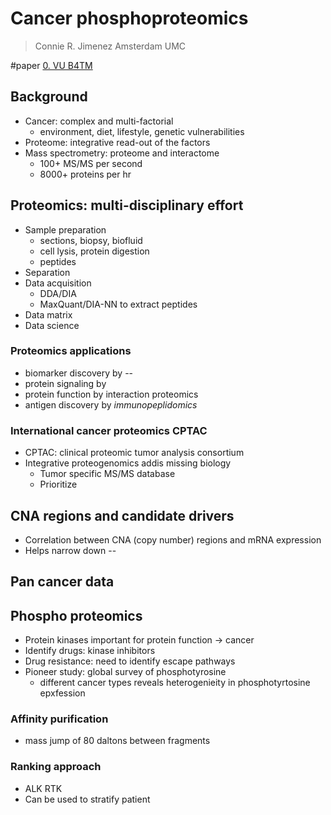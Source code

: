 # Cancer phosphoproteomics

> Connie R. Jimenez
> Amsterdam UMC

#paper 
[0. VU B4TM](Machine%20Learning/VU%20Bioinformatics%20for%20Translational%20Medicine/0.%20VU%20B4TM.md)

## Background

- Cancer: complex and multi-factorial
	- environment, diet, lifestyle, genetic vulnerabilities
- Proteome: integrative read-out of the factors
- Mass spectrometry: proteome and interactome
	- 100+ MS/MS per second
	- 8000+ proteins per hr

## Proteomics: multi-disciplinary effort

- Sample preparation
	- sections, biopsy, biofluid
	- cell lysis, protein digestion
	- peptides
- Separation
- Data acquisition
	- DDA/DIA
	- MaxQuant/DIA-NN to extract peptides
- Data matrix
- Data science

### Proteomics applications

- biomarker discovery by --
- protein signaling by 
- protein function by interaction proteomics
- antigen discovery by _immunopeplidomics_

### International cancer proteomics CPTAC

- CPTAC: clinical proteomic tumor analysis consortium
- Integrative proteogenomics addis missing biology
	- Tumor specific MS/MS database
	- Prioritize 

## CNA regions and candidate drivers

- Correlation between CNA (copy number) regions and mRNA expression
- Helps narrow down --

## Pan cancer data


## Phospho proteomics

- Protein kinases important for protein function -> cancer
- Identify drugs: kinase inhibitors
- Drug resistance: need to identify escape pathways
- Pioneer study: global survey of phosphotyrosine
	- different cancer types reveals heterogenieity in phosphotyrtosine epxfession

### Affinity purification

- mass jump of 80 daltons between fragments

### Ranking approach

- ALK RTK
- Can be used to stratify patient